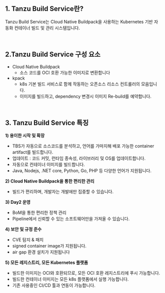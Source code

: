 ## 1. Tanzu Build Service란?
Tanzu Build Service는 Cloud Native Buildpack을 사용하는 Kubernetes 기반 자동화 컨테이너 빌드 및 관리 시스템입니다.  

<br/>

## 2.Tanzu Build Service 구성 요소
- Cloud Native Buildpack
    - 소스 코드를 OCI 호환 가능한 이미지로 변환합니다 
- kpack
    - k8s 기본 빌드 서비스로 함께 작동하는 오픈소스 리소스 컨트롤러의 모음입니다.
    - 이미지를 빌드하고, dependency 변경시 이미지 Re-build를 예약합니다. 

<br/>

## 3. Tanzu Build Service 특징
**1) 용이한 시작 및 확장**
- TBS가 자동으로 소스코드를 분석하고, 언어를 가마지해 배포 가능한 container artifact를 빌드합니다.
- 업데이트 : 코드 커밋, 런타임 종속성, 라이브러리 및 OS를 업데이트합니다.
- 자동으로 컨테이너 이미지를 빌드합니다.
- Java, Nodejs, .NET core, Python, Go, PHP 등 다양한 언어가 지원됩니다.

**2) Cloud Native Buildpack을 통한 편리한 관리**
- 빌드가 편리하며, 개발자는 개발에만 집중할 수 있습니다.

**3) Day2 운영**
- BoM을 통한 편리한 정책 관리
- Pipeline에서 신뢰할 수 있는 소프트웨어만을 가져올 수 있습니다.

**4) 보안 및 규정 준수**
- CVE 탐지 & 패치
- signed container image가 지원됩니다.
- air gap 환경 설치가 지원됩니다

**5) 모든 레지스트리, 모든 Kubernetes 플랫폼**
- 빌드한 이미지는 OCI와 호환되므로, 모든 OCI 호환 레지스트리에 푸시 가능합니다.
- 빌드한 컨테이너 이미지는 모든 k8s 플랫폼에서 실행 가능합니다.
- 기존 사용중인 CI/CD 툴과 연동이 가능합니다.